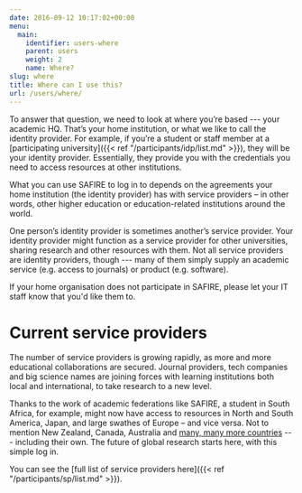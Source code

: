 ```yaml
---
date: 2016-09-12 10:17:02+00:00
menu:
  main:
    identifier: users-where
    parent: users
    weight: 2
    name: Where?
slug: where
title: Where can I use this?
url: /users/where/
---
```


To answer that question, we need to look at where you’re based --- your academic HQ. That’s your home institution, or what we like to call the identity provider. For example, if you’re a student or staff member at a [participating university]({{< ref "/participants/idp/list.md" >}}), they will be your identity provider. Essentially, they provide you with the credentials you need to access resources at other institutions.

What you can use SAFIRE to log in to depends on the agreements your home institution (the identity provider) has with service providers – in other words, other higher education or education-related institutions around the world.

One person’s identity provider is sometimes another’s service provider. Your identity provider might function as a service provider for other universities, sharing research and other resources with them. Not all service providers are identity providers, though --- many of them simply supply an academic service (e.g. access to journals) or product (e.g. software).

If your home organisation does not participate in SAFIRE, please let your IT staff know that you'd like them to.

# Current service providers

The number of service providers is growing rapidly, as more and more educational collaborations are secured. Journal providers, tech companies and big science names are joining forces with learning institutions both local and international, to take research to a new level.

Thanks to the work of academic federations like SAFIRE, a student in South Africa, for example, might now have access to resources in North and South America, Japan, and large swathes of Europe – and vice versa. Not to mention New Zealand, Canada, Australia and [many, many more countries](https://refeds.org/federations/federations-map) --- including their own. The future of global research starts here, with this simple log in.

You can see the [full list of service providers here]({{< ref "/participants/sp/list.md" >}}).

